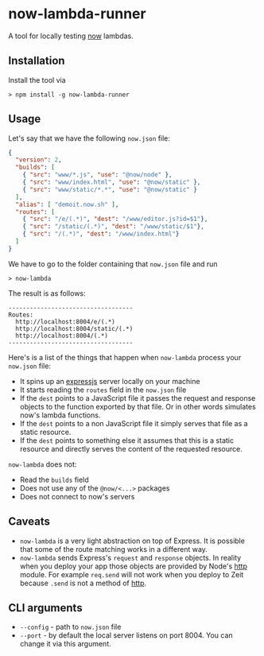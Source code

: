 # now-lambda-runner

A tool for locally testing [now](https://zeit.co/now) lambdas.

## Installation

Install the tool via

```
> npm install -g now-lambda-runner
```

## Usage

Let's say that we have the following `now.json` file:

```json
{
  "version": 2,
  "builds": [
    { "src": "www/*.js", "use": "@now/node" },
    { "src": "www/index.html", "use": "@now/static" },
    { "src": "www/static/*.*", "use": "@now/static" }
  ],
  "alias": [ "demoit.now.sh" ],
  "routes": [
    { "src": "/e/(.*)", "dest": "/www/editor.js?id=$1"},
    { "src": "/static/(.*)", "dest": "/www/static/$1"},
    { "src": "/(.*)", "dest": "/www/index.html"}
  ]
}
```

We have to go to the folder containing that `now.json` file and run

```
> now-lambda
```

The result is as follows:

```
-----------------------------------
Routes:
  http://localhost:8004/e/(.*)
  http://localhost:8004/static/(.*)
  http://localhost:8004/(.*)
-----------------------------------
```

Here's is a list of the things that happen when `now-lambda` process your `now.json` file:

* It spins up an [expressjs](https://expressjs.com/) server locally on your machine
* It starts reading the `routes` field in the `now.json` file
* If the `dest` points to a JavaScript file it passes the request and response objects to the function exported by that file. Or in other words simulates now's lambda functions.
* If the `dest` points to a non JavaScript file it simply serves that file as a static resource.
* If the `dest` points to something else it assumes that this is a static resource and directly serves the content of the requested resource.

`now-lambda` does not:
* Read the `builds` field
* Does not use any of the `@now/<...>` packages
* Does not connect to now's servers

## Caveats

* `now-lambda` is a very light abstraction on top of Express. It is possible that some of the route matching works in a different way.
* `now-lambda` sends Express's `request` and `response` objects. In reality when you deploy your app those objects are provided by Node's [http](https://nodejs.org/api/http.html) module. For example `req.send` will not work when you deploy to Zeit because `.send` is not a method of [http](https://nodejs.org/api/http.html).

## CLI arguments

* `--config` - path to `now.json` file
* `--port` - by default the local server listens on port 8004. You can change it via this argument.